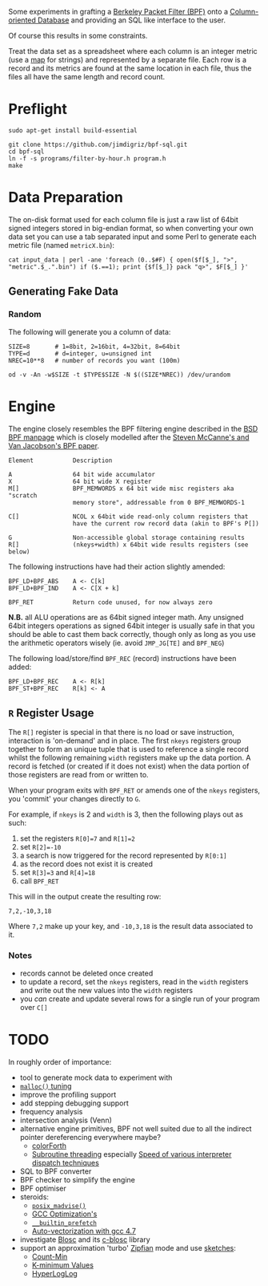Some experiments in grafting a [Berkeley Packet Filter (BPF)](http://en.wikipedia.org/wiki/Berkeley_Packet_Filter) onto a [Column-oriented Database](http://en.wikipedia.org/wiki/Column-oriented_DBMS) and providing an SQL like interface to the user.

Of course this results in some constraints.

Treat the data set as a spreadsheet where each column is an integer metric (use a [map](http://en.wikipedia.org/wiki/Associative_array) for strings) and represented by a separate file.  Each row is a record and its metrics are found at the same location in each file, thus the files all have the same length and record count.

# Preflight

    sudo apt-get install build-essential
    
    git clone https://github.com/jimdigriz/bpf-sql.git
    cd bpf-sql
    ln -f -s programs/filter-by-hour.h program.h
    make

# Data Preparation

The on-disk format used for each column file is just a raw list of 64bit signed integers stored in big-endian format, so when converting your own data set you can use a tab separated input and some Perl to generate each metric file (named `metricX.bin`):

    cat input_data | perl -ane 'foreach (0..$#F) { open($f[$_], ">", "metric".$_.".bin") if ($.==1); print {$f[$_]} pack "q>", $F[$_] }'

## Generating Fake Data

### Random

The following will generate you a column of data:

    SIZE=8       # 1=8bit, 2=16bit, 4=32bit, 8=64bit
    TYPE=d       # d=integer, u=unsigned int
    NREC=10**8   # number of records you want (100m)

    od -v -An -w$SIZE -t $TYPE$SIZE -N $((SIZE*NREC)) /dev/urandom

# Engine

The engine closely resembles the BPF filtering engine described in the [BSD BPF manpage](http://www.freebsd.org/cgi/man.cgi?bpf(4)) which is closely modelled after the [Steven McCanne's and Van Jacobson's BPF paper](http://usenix.org/publications/library/proceedings/sd93/mccanne.pdf).

    Element           Description
    
    A                 64 bit wide accumulator
    X                 64 bit wide X register
    M[]               BPF_MEMWORDS x 64 bit wide misc registers aka "scratch
                      memory store", addressable from 0 BPF_MEMWORDS-1
    
    C[]               NCOL x 64bit wide read-only column registers that
                      have the current row record data (akin to BPF's P[])
    
    G                 Non-accessible global storage containing results
    R[]               (nkeys+width) x 64bit wide results registers (see below)

The following instructions have had their action slightly amended:

    BPF_LD+BPF_ABS    A <- C[k]
    BPF_LD+BPF_IND    A <- C[X + k]
    
    BPF_RET           Return code unused, for now always zero

**N.B.** all ALU operations are as 64bit signed integer math.  Any unsigned 64bit integers operations as signed 64bit integer is usually safe in that you should be able to cast them back correctly, though only as long as you use the arithmetic operators wisely (ie. avoid `JMP_JG[TE]` and `BPF_NEG`)

The following load/store/find `BPF_REC` (record) instructions have been added:

    BPF_LD+BPF_REC    A <- R[k]
    BPF_ST+BPF_REC    R[k] <- A

## `R` Register Usage

The `R[]` register is special in that there is no load or save instruction, interaction is 'on-demand' and in place.  The first `nkeys` registers group together to form an unique tuple that is used to reference a single record whilst the following remaining `width` registers make up the data portion.  A record is fetched (or created if it does not exist) when the data portion of those registers are read from or written to.

When your program exits with `BPF_RET` or amends one of the `nkeys` registers, you 'commit' your changes directly to `G`.

For example, if `nkeys` is 2 and `width` is 3, then the following plays out as such:

 1. set the registers `R[0]=7` and `R[1]=2`
 1. set `R[2]=-10`
 1. a search is now triggered for the record represented by `R[0:1]`
 1. as the record does not exist it is created
 1. set `R[3]=3` and `R[4]=18`
 1. call `BPF_RET`

This will in the output create the resulting row:

    7,2,-10,3,18

Where `7,2` make up your key, and `-10,3,18` is the result data associated to it.

### Notes

 * records cannot be deleted once created
 * to update a record, set the `nkeys` registers, read in the `width` registers and write out the new values into the `width` registers
 * you *can* create and update several rows for a single run of your program over `C[]`

# TODO

In roughly order of importance:

 * tool to generate mock data to experiment with
 * [`malloc()` tuning](http://www.gnu.org/software/libc/manual/html_node/Malloc-Tunable-Parameters.html)
 * improve the profiling support
 * add stepping debugging support
 * frequency analysis
 * intersection analysis (Venn)
 * alternative engine primitives, BPF not well suited due to all the indirect pointer dereferencing everywhere maybe?
     * [colorForth](http://www.colorforth.com/forth.html)
     * [Subroutine threading](http://www.cs.toronto.edu/~matz/dissertation/matzDissertation-latex2html/node7.html) especially [Speed of various interpreter dispatch techniques](http://www.complang.tuwien.ac.at/forth/threading/)
 * SQL to BPF converter
 * BPF checker to simplify the engine
 * BPF optimiser
 * steroids:
     * [`posix_madvise()`](http://www.freebsd.org/cgi/man.cgi?posix_madvise(2))
     * [GCC Optimization's](https://gcc.gnu.org/onlinedocs/gcc/Optimize-Options.html)
     * [`__builtin_prefetch`](https://gcc.gnu.org/onlinedocs/gcc-3.3.6/gcc/Other-Builtins.html#index-g_t_005f_005fbuiltin_005fprefetch-1861)
     * [Auto-vectorization with gcc 4.7](http://locklessinc.com/articles/vectorize/)
 * investigate [Blosc](http://www.blosc.org/) and its [c-blosc](https://github.com/Blosc/c-blosc) library
 * support an approximation 'turbo' [Zipfian](http://en.wikipedia.org/wiki/Zipf's_law) mode and use [sketches](http://en.wikipedia.org/wiki/Sketch_(mathematics)):
     * [Count-Min](https://sites.google.com/site/countminsketch/)
     * [K-minimum Values](http://research.neustar.biz/2012/07/09/sketch-of-the-day-k-minimum-values/)
     * [HyperLogLog](http://research.neustar.biz/2012/10/25/sketch-of-the-day-hyperloglog-cornerstone-of-a-big-data-infrastructure/)
